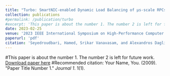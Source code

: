 ```yaml
---
title: "Turbo: SmartNIC-enabled Dynamic Load Balancing of µs-scale RPCs"
collection: publications
#permalink: /publication/turbo
#excerpt: 'This paper is about the number 1. The number 2 is left for future work.'
date: 2023-02-25
venue: '2023 IEEE International Symposium on High-Performance Computer Architecture (HPCA)'
paperurl: 'pdf'
citation: 'Seyedroudbari, Hamed, Srikar Vanavasam, and Alexandros Daglis'
---
```

#This paper is about the number 1. The number 2 is left for future work.
[Download paper here](http://academicpages.github.io/files/turbo.pdf)
#Recommended citation: Your Name, You. (2009). "Paper Title Number 1." <i>Journal 1</i>. 1(1).